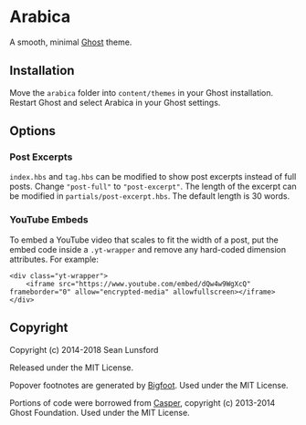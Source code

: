 # Arabica

A smooth, minimal [Ghost](https://ghost.org) theme.

## Installation
Move the `arabica` folder into `content/themes` in your Ghost installation. Restart Ghost and select Arabica in your Ghost settings.

## Options

### Post Excerpts
`index.hbs` and `tag.hbs` can be modified to show post excerpts instead of full posts. Change `"post-full"` to `"post-excerpt"`. The length of the excerpt can be modified in `partials/post-excerpt.hbs`. The default length is 30 words.

### YouTube Embeds
To embed a YouTube video that scales to fit the width of a post, put the embed code inside a `.yt-wrapper` and remove any hard-coded dimension attributes. For example:

```
<div class="yt-wrapper">
    <iframe src="https://www.youtube.com/embed/dQw4w9WgXcQ" frameborder="0" allow="encrypted-media" allowfullscreen></iframe>
</div>
```

## Copyright
Copyright (c) 2014-2018 Sean Lunsford

Released under the MIT License.

Popover footnotes are generated by [Bigfoot](https://github.com/lemonmade/bigfoot). Used under the MIT License.
 
Portions of code were borrowed from [Casper](https://github.com/TryGhost/Casper), copyright (c) 2013-2014 Ghost Foundation. Used under the MIT License.